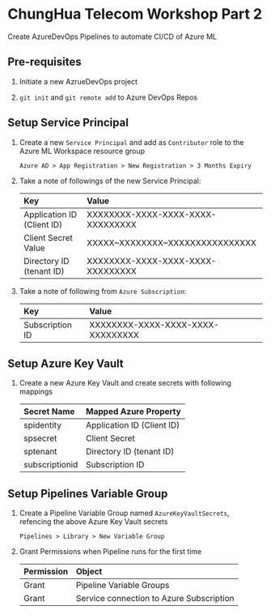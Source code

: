# ChungHua Telecom Workshop Part 2
Create AzureDevOps Pipelines to automate CI/CD of Azure ML

## Pre-requisites

1. Initiate a new AzrueDevOps project

2. `git init` and `git remote add` to Azure DevOps Repos


## Setup Service Principal

1. Create a new `Service Principal` and add as `Contributor` role to the Azure ML Workspace resource group

    `Azure AD > App Registration > New Registration > 3 Months Expiry`

2. Take a note of followings of the new Service Principal:

    | Key | Value |
    |:-- |:-- |
    |Application ID (Client ID) | XXXXXXXX-XXXX-XXXX-XXXX-XXXXXXXXX |
    |Client Secret Value|  XXXXX~XXXXXXXX~XXXXXXXXXXXXXXXX |
    |Directory ID (tenant ID)| XXXXXXXX-XXXX-XXXX-XXXX-XXXXXXXXX |


3. Take a note of following from `Azure Subscription`:

    | Key | Value |
    |:-- |:-- |
    |Subscription ID | XXXXXXXX-XXXX-XXXX-XXXX-XXXXXXXXX |

## Setup Azure Key Vault	

1. Create a new Azure Key Vault and create secrets with following mappings

    | Secret Name | Mapped Azure Property |
    |:-- |:-- |
    |spidentity | Application ID (Client ID) |
    |spsecret|  Client Secret |
    |sptenant| Directory ID (tenant ID) |
    |subscriptionid| Subscription ID|
	

## Setup Pipelines Variable Group
1. Create a Pipeline Variable Group named `AzureKeyVaultSecrets`, refencing the above Azure Key Vault secrets

    `Pipelines > Library > New Variable Group`

2. Grant Permissions when Pipeline runs for the first time

    | Permission | Object|
    |:-- |:-- |
    |Grant | Pipeline Variable Groups |
    |Grant | Service connection to Azure Subscription |